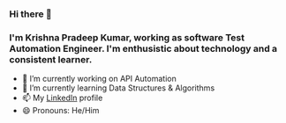 ### Hi there 👋

### I'm Krishna Pradeep Kumar, working as software Test Automation Engineer. I'm enthusistic about technology and a consistent learner. 

<!--
**kpkk/kpkk** is a ✨ _special_ ✨ repository because its `README.md` (this file) appears on your GitHub profile.
- 👯 I’m looking to collaborate on ...
- 🤔 I’m looking for help with ...
- 💬 Ask me about ...
Here are some ideas to get you started: -->

- 🔭 I’m currently working on API Automation 
- 🌱 I’m currently learning Data Structures & Algorithms
- 📫 My [LinkedIn](https://www.linkedin.com/in/krishna-pradeep-kumar-kadarla/) profile
- 😄 Pronouns: He/Him 


